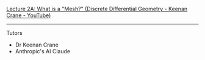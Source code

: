 [Lecture 2A: What is a "Mesh?" (Discrete Differential Geometry - Keenan Crane - YouTube)](https://youtu.be/TDic3pJyYb8?si=bXCTWRFbWcMKR7Qf)

- - - -

Tutors

* Dr Keenan Crane
* Anthropic's AI Claude
